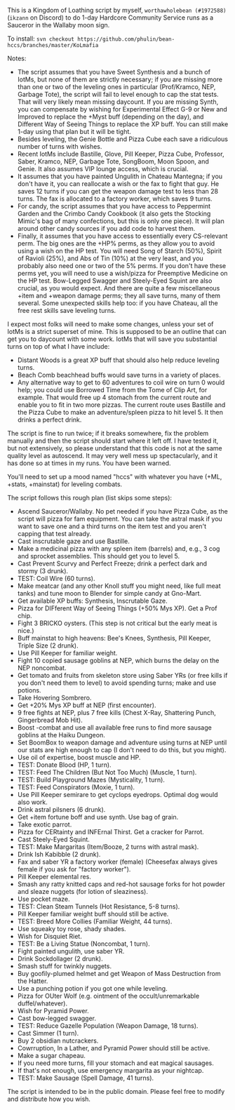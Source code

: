 This is a Kingdom of Loathing script by myself, `worthawholebean (#1972588)` (`ikzann` on Discord) to do 1-day Hardcore Community Service runs as a Sauceror in the Wallaby moon sign.

To install:
`svn checkout https://github.com/phulin/bean-hccs/branches/master/KoLmafia`

Notes:
- The script assumes that you have Sweet Synthesis and a bunch of IotMs, but none of them are strictly necessary; if you are missing more than one or two of the leveling ones in particular (Prof/Kramco, NEP, Garbage Tote), the script will fail to level enough to cap the stat tests. That will very likely mean missing daycount. If you are missing Synth, you can compensate by wishing for Experimental Effect G-9 or New and Improved to replace the +Myst buff (depending on the day), and Different Way of Seeing Things to replace the XP buff. You can still make 1-day using that plan but it will be tight.
- Besides leveling, the Genie Bottle and Pizza Cube each save a ridiculous number of turns with wishes.
- Recent IotMs include Bastille, Glove, Pill Keeper, Pizza Cube, Professor, Saber, Kramco, NEP, Garbage Tote, SongBoom, Moon Spoon, and Genie. It also assumes VIP lounge access, which is crucial.
- It assumes that you have painted Ungulith in Chateau Mantegna; if you don't have it, you can reallocate a wish or the fax to fight that guy. He saves 12 turns if you can get the weapon damage test to less than 28 turns. The fax is allocated to a factory worker, which saves 9 turns.
- For candy, the script assumes that you have access to Peppermint Garden and the Crimbo Candy Cookbook (it also gets the Stocking Mimic's bag of many confections, but this is only one piece). It will plan around other candy sources if you add code to harvest them.
- Finally, it assumes that you have access to essentially every CS-relevant perm. The big ones are the +HP% perms, as they allow you to avoid using a wish on the HP test. You will need Song of Starch (50%), Spirit of Ravioli (25%), and Abs of Tin (10%) at the very least, and you probably also need one or two of the 5% perms. If you don't have these perms yet, you will need to use a wish/pizza for Preemptive Medicine on the HP test. Bow-Legged Swagger and Steely-Eyed Squint are also crucial, as you would expect. And there are quite a few miscellaneous +item and +weapon damage perms; they all save turns, many of them several. Some unexpected skills help too: if you have Chateau, all the free rest skills save leveling turns.

I expect most folks will need to make some changes, unless your set of IotMs is a strict superset of mine. This is supposed to be an outline that can get you to daycount with some work. IotMs that will save you substantial turns on top of what I have include:
- Distant Woods is a great XP buff that should also help reduce leveling turns.
- Beach Comb beachhead buffs would save turns in a variety of places.
- Any alternative way to get to 60 adventures to coil wire on turn 0 would help; you could use Borrowed Time from the Tome of Clip Art, for example. That would free up 4 stomach from the current route and enable you to fit in two more pizzas. The current route uses Bastille and the Pizza Cube to make an adventure/spleen pizza to hit level 5. It then drinks a perfect drink.

The script is fine to run twice; if it breaks somewhere, fix the problem manually and then the script should start where it left off. I have tested it, but not extensively, so please understand that this code is not at the same quality level as autoscend. It may very well mess up spectacularly, and it has done so at times in my runs. You have been warned.

You'll need to set up a mood named "hccs" with whatever you have (+ML, +stats, +mainstat) for leveling combats.

The script follows this rough plan (list skips some steps):
- Ascend Sauceror/Wallaby. No pet needed if you have Pizza Cube, as the script will pizza for fam equipment. You can take the astral mask if you want to save one and a third turns on the item test and you aren't capping that test already.
- Cast inscrutable gaze and use Bastille.
- Make a medicinal pizza with any spleen item (barrels) and, e.g., 3 cog and sprocket assemblies. This should get you to level 5.
- Cast Prevent Scurvy and Perfect Freeze; drink a perfect dark and stormy (3 drunk).
- TEST: Coil Wire (60 turns).
- Make meatcar (and any other Knoll stuff you might need, like full meat tanks) and tune moon to Blender for simple candy at Gno-Mart.
- Get available XP buffs: Synthesis, Inscrutable Gaze.
- Pizza for DIFferent Way of Seeing Things (+50% Mys XP). Get a Prof chip.
- Fight 3 BRICKO oysters. (This step is not critical but the early meat is nice.)
- Buff mainstat to high heavens: Bee's Knees, Synthesis, Pill Keeper, Triple Size (2 drunk).
- Use Pill Keeper for familiar weight.
- Fight 10 copied sausage goblins at NEP, which burns the delay on the NEP noncombat.
- Get tomato and fruits from skeleton store using Saber YRs (or free kills if you don't need them to level) to avoid spending turns; make and use potions.
- Take Hovering Sombrero.
- Get +20% Mys XP buff at NEP (first encounter).
- 9 free fights at NEP, plus 7 free kills (Chest X-Ray, Shattering Punch, Gingerbread Mob Hit).
- Boost -combat and use all available free runs to find more sausage goblins at the Haiku Dungeon.
- Set BoomBox to weapon damage and adventure using turns at NEP until our stats are high enough to cap (I don't need to do this, but you might).
- Use oil of expertise, boost muscle and HP.
- TEST: Donate Blood (HP, 1 turn).
- TEST: Feed The Children (But Not Too Much) (Muscle, 1 turn).
- TEST: Build Playground Mazes (Mysticality, 1 turn).
- TEST: Feed Conspirators (Moxie, 1 turn).
- Use Pill Keeper semirare to get cyclops eyedrops. Optimal dog would also work.
- Drink astral pilsners (6 drunk).
- Get +item fortune boff and use synth. Use bag of grain.
- Take exotic parrot.
- Pizza for CERtainty and INFErnal Thirst. Get a cracker for Parrot.
- Cast Steely-Eyed Squint.
- TEST: Make Margaritas (Item/Booze, 2 turns with astral mask).
- Drink Ish Kabibble (2 drunk).
- Fax and saber YR a factory worker (female) (Cheesefax always gives female if you ask for "factory worker").
- Pill Keeper elemental res.
- Smash any ratty knitted caps and red-hot sausage forks for hot powder and sleaze nuggets (for lotion of sleaziness).
- Use pocket maze.
- TEST: Clean Steam Tunnels (Hot Resistance, 5-8 turns).
- Pill Keeper familiar weight buff should still be active.
- TEST: Breed More Collies (Familiar Weight, 44 turns).
- Use squeaky toy rose, shady shades.
- Wish for Disquiet Riet.
- TEST: Be a Living Statue (Noncombat, 1 turn).
- Fight painted ungulith, use saber YR.
- Drink Sockdollager (2 drunk).
- Smash stuff for twinkly nuggets.
- Buy goofily-plumed helmet and get Weapon of Mass Destruction from the Hatter.
- Use a punching potion if you got one while leveling.
- Pizza for OUter Wolf (e.g. ointment of the occult/unremarkable duffel/whatever).
- Wish for Pyramid Power.
- Cast bow-legged swagger.
- TEST: Reduce Gazelle Population (Weapon Damage, 18 turns).
- Cast Simmer (1 turn).
- Buy 2 obsidian nutcrackers.
- Cowrruption, In a Lather, and Pyramid Power should still be active.
- Make a sugar chapeau.
- If you need more turns, fill your stomach and eat magical sausages.
- If that's not enough, use emergency margarita as your nightcap.
- TEST: Make Sausage (Spell Damage, 41 turns).

The script is intended to be in the public domain. Please feel free to modify and distribute how you wish.

